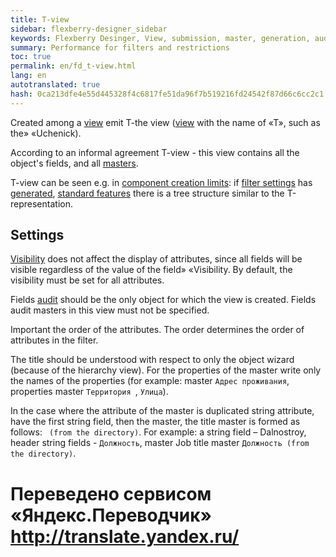 ```yaml
--- 
title: T-view 
sidebar: flexberry-designer_sidebar 
keywords: Flexberry Desinger, View, submission, master, generation, audit 
summary: Performance for filters and restrictions 
toc: true 
permalink: en/fd_t-view.html 
lang: en 
autotranslated: true 
hash: 0ca213dfe4e55d445328f4c6817fe51da96f7b519216fd24542f87d66c6cc2c1 
--- 
```


Created among a [view](fd_key-concepts.html) emit T-the view ([view](fd_key-concepts.html) with the name of «<class-name>T», such as the» «Uchenick). 

According to an informal agreement T-view - this view contains all the object's fields, and all [masters](fo_masters-details.html). 

T-view can be seen e.g. in [component creation limits](fw_limitation-editform.html): if [filter settings](fw_filter-settings.html) has [generated](fw_filtersand-limits.html), [standard features](fw_standart-view-limits-editor.html) there is a tree structure similar to the T-representation. 

## Settings 

[Visibility](fd_hidden-properties-view.html) does not affect the display of attributes, since all fields will be visible regardless of the value of the field» «Visibility. By default, the visibility must be set for all attributes. 

Fields [audit](efs_audit.html) should be the only object for which the view is created. Fields audit masters in this view must not be specified. 

Important the order of the attributes. The order determines the order of attributes in the filter. 

The title should be understood with respect to only the object wizard (because of the hierarchy view). For the properties of the master write only the names of the properties (for example: master `Адрес проживания`, properties master `Территория `, `Улица`). 

In the case where the attribute of the master is duplicated string attribute, have the first string field, then the master, the title master is formed as follows: <Name> ` (from the directory)`. For example: a string field – Dalnostroy, header string fields - `Должность`, master Job title master `Должность (from the directory)`. 



 # Переведено сервисом «Яндекс.Переводчик» http://translate.yandex.ru/